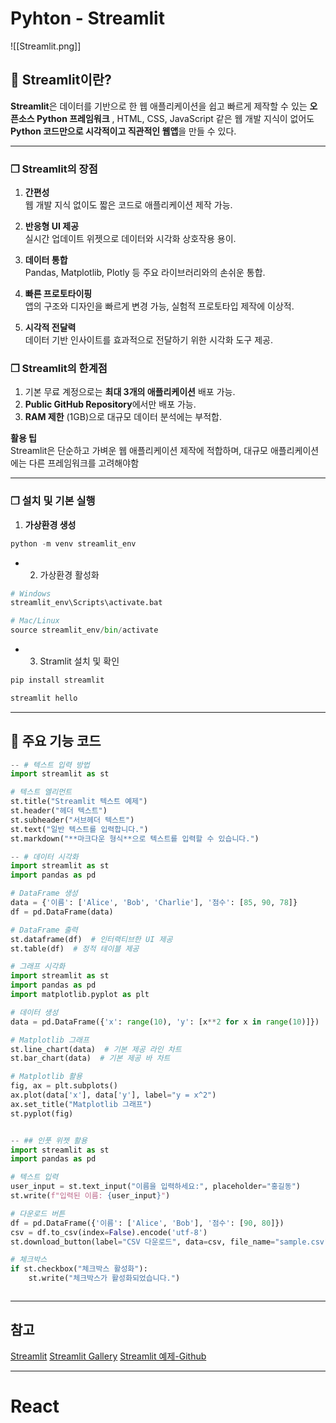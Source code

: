 # Pyhton - Streamlit
![[Streamlit.png]]
## 📌 Streamlit이란?

**Streamlit**은 데이터를 기반으로 한 웹 애플리케이션을 쉽고 빠르게 제작할 수 있는 **오픈소스 Python 프레임워크** , HTML, CSS, JavaScript 같은 웹 개발 지식이 없어도 **Python 코드만으로 시각적이고 직관적인 웹앱**을 만들 수 있다.

---

### ❐ Streamlit의 장점

1. **간편성**  
    웹 개발 지식 없이도 짧은 코드로 애플리케이션 제작 가능.
    
2. **반응형 UI 제공**  
    실시간 업데이트 위젯으로 데이터와 시각화 상호작용 용이.
    
3. **데이터 통합**  
    Pandas, Matplotlib, Plotly 등 주요 라이브러리와의 손쉬운 통합.
    
4. **빠른 프로토타이핑**  
    앱의 구조와 디자인을 빠르게 변경 가능, 실험적 프로토타입 제작에 이상적.
    
5. **시각적 전달력**  
    데이터 기반 인사이트를 효과적으로 전달하기 위한 시각화 도구 제공.
    


### ❐ Streamlit의 한계점

1. 기본 무료 계정으로는 **최대 3개의 애플리케이션** 배포 가능.
2. **Public GitHub Repository**에서만 배포 가능.
3. **RAM 제한** (1GB)으로 대규모 데이터 분석에는 부적합.

**활용 팁**  
Streamlit은 단순하고 가벼운 웹 애플리케이션 제작에 적합하며, 대규모 애플리케이션에는 다른 프레임워크를 고려해야함

---

### ❐ 설치 및 기본 실행

1. **가상환경 생성**
```python
python -m venv streamlit_env
```

- 2. 가상환경 활성화
```python
# Windows
streamlit_env\Scripts\activate.bat

# Mac/Linux
source streamlit_env/bin/activate
```

- 3. Stramlit 설치 및 확인
```python
pip install streamlit

streamlit hello

```

---
## 📌 주요 기능 코드
```python
-- # 텍스트 입력 방법
import streamlit as st

# 텍스트 엘리먼트
st.title("Streamlit 텍스트 예제")
st.header("헤더 텍스트")
st.subheader("서브헤더 텍스트")
st.text("일반 텍스트를 입력합니다.")
st.markdown("**마크다운 형식**으로 텍스트를 입력할 수 있습니다.")

-- # 데이터 시각화
import streamlit as st
import pandas as pd

# DataFrame 생성
data = {'이름': ['Alice', 'Bob', 'Charlie'], '점수': [85, 90, 78]}
df = pd.DataFrame(data)

# DataFrame 출력
st.dataframe(df)  # 인터랙티브한 UI 제공
st.table(df)  # 정적 테이블 제공

# 그래프 시각화
import streamlit as st
import pandas as pd
import matplotlib.pyplot as plt

# 데이터 생성
data = pd.DataFrame({'x': range(10), 'y': [x**2 for x in range(10)]})

# Matplotlib 그래프
st.line_chart(data)  # 기본 제공 라인 차트
st.bar_chart(data)  # 기본 제공 바 차트

# Matplotlib 활용
fig, ax = plt.subplots()
ax.plot(data['x'], data['y'], label="y = x^2")
ax.set_title("Matplotlib 그래프")
st.pyplot(fig)


-- ## 인풋 위젯 활용 
import streamlit as st
import pandas as pd

# 텍스트 입력
user_input = st.text_input("이름을 입력하세요:", placeholder="홍길동")
st.write(f"입력된 이름: {user_input}")

# 다운로드 버튼
df = pd.DataFrame({'이름': ['Alice', 'Bob'], '점수': [90, 80]})
csv = df.to_csv(index=False).encode('utf-8')
st.download_button(label="CSV 다운로드", data=csv, file_name="sample.csv", mime="text/csv")

# 체크박스
if st.checkbox("체크박스 활성화"):
    st.write("체크박스가 활성화되었습니다.")



```


---
## 참고
[Streamlit](https://streamlit.io/)
[Streamlit Gallery](https://streamlit.io/gallery)
[Streamlit 예제-Github](https://github.com/zakariachowdhury/streamlit-map-dashboard)

---
# React
